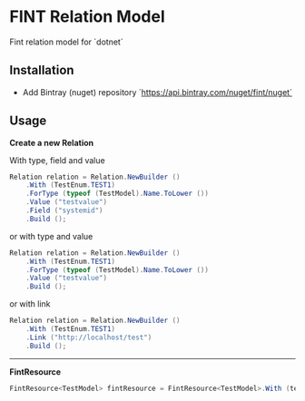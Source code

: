 # FINT Relation Model
Fint relation model for ´dotnet´

## Installation

* Add Bintray (nuget) repository ´https://api.bintray.com/nuget/fint/nuget´

## Usage

**Create a new Relation**  

With type, field and value
```csharp
Relation relation = Relation.NewBuilder ()
    .With (TestEnum.TEST1)
    .ForType (typeof (TestModel).Name.ToLower ())
    .Value ("testvalue")
    .Field ("systemid")
    .Build ();
```
or with type and value
```csharp
Relation relation = Relation.NewBuilder ()
    .With (TestEnum.TEST1)
    .ForType (typeof (TestModel).Name.ToLower ())
    .Value ("testvalue")
    .Build ();
```
or with link
```csharp
Relation relation = Relation.NewBuilder ()
    .With (TestEnum.TEST1)
    .Link ("http://localhost/test")
    .Build ();
```
----
**FintResource**
```csharp
FintResource<TestModel> fintResource = FintResource<TestModel>.With (testModel).AddRelations (relation);
```
